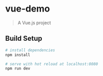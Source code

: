 # vue-demo


> A Vue.js project

## Build Setup

``` bash
# install dependencies
npm install

# serve with hot reload at localhost:8080
npm run dev


